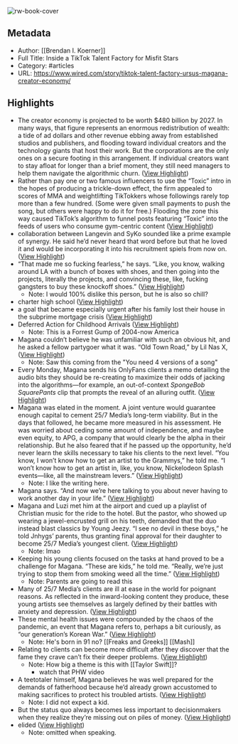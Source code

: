 
![rw-book-cover](https://media.wired.com/photos/6527127fc4a1601901244bb8/master/pass/Lede_diptych-Nasseri---WIRED---Ursus-Final-3895.jpg)

## Metadata
- Author: [[Brendan I. Koerner]]
- Full Title: Inside a TikTok Talent Factory for Misfit Stars
- Category: #articles
- URL: https://www.wired.com/story/tiktok-talent-factory-ursus-magana-creator-economy/

## Highlights
- The creator economy is projected to be worth $480 billion by 2027. In many ways, that figure represents an enormous redistribution of wealth: a tide of ad dollars and other revenue ebbing away from established studios and publishers, and flooding toward individual creators and the technology giants that host their work. But the corporations are the only ones on a secure footing in this arrangement. If individual creators want to stay afloat for longer than a brief moment, they still need managers to help them navigate the algorithmic churn. ([View Highlight](https://read.readwise.io/read/01hds379ytz347e46bm75qjapm))
- Rather than pay one or two famous influencers to use the “Toxic” intro in the hopes of producing a trickle-down effect, the firm appealed to scores of MMA and weightlifting TikTokkers whose followings rarely top more than a few hundred. (Some were given small payments to push the song, but others were happy to do it for free.) Flooding the zone this way caused TikTok’s algorithm to funnel posts featuring “Toxic” into the feeds of users who consume gym-centric content ([View Highlight](https://read.readwise.io/read/01hds3m0zsfzmysjk828yvr2fw))
- collaboration between Langevin and SyKo sounded like a prime example of synergy. He said he’d never heard that word before but that he loved it and would be incorporating it into his recruitment spiels from now on. ([View Highlight](https://read.readwise.io/read/01hds3ydsp299rtddn8sbrbrjb))
- “That made me so fucking fearless,” he says. “Like, you know, walking around LA with a bunch of boxes with shoes, and then going into the projects, literally the projects, and convincing these, like, fucking gangsters to buy these knockoff shoes.” ([View Highlight](https://read.readwise.io/read/01hds45psnfdhw1dd2x6dbym9x))
    - Note: I would 100% dislike this person, but he is also so chill?
- charter high school ([View Highlight](https://read.readwise.io/read/01hds47hc5pgeh19qd8adpry06))
- a goal that became especially urgent after his family lost their house in the subprime mortgage crisis ([View Highlight](https://read.readwise.io/read/01hds48bw8fkrktq32h0vtmc55))
- Deferred Action for Childhood Arrivals ([View Highlight](https://read.readwise.io/read/01hds4bhyybj9yx165zgc6hgyq))
    - Note: This is a Forrest Gump of 2004-now America
- Magana couldn’t believe he was unfamiliar with such an obvious hit, and he asked a fellow partygoer what it was. “Old Town Road,” by Lil Nas X, ([View Highlight](https://read.readwise.io/read/01hds4jaew5s137nv2cmwk7z2x))
    - Note: Saw this coming from the "You need 4 versions of a song"
- Every Monday, Magana sends his OnlyFans clients a memo detailing the audio bits they should be re-creating to maximize their odds of jacking into the algorithms—for example, an out-of-context *SpongeBob SquarePants* clip that prompts the reveal of an alluring outfit. ([View Highlight](https://read.readwise.io/read/01hds4wx1kyjyqyvgac89zjjwa))
- Magana was elated in the moment. A joint venture would guarantee enough capital to cement 25/7 Media’s long-term viability. But in the days that followed, he became more measured in his assessment. He was worried about ceding some amount of independence, and maybe even equity, to APG, a company that would clearly be the alpha in their relationship. But he also feared that if he passed up the opportunity, he’d never learn the skills necessary to take his clients to the next level. “You know, I won’t know how to get an artist to the Grammys,” he told me. “I won’t know how to get an artist in, like, you know, Nickelodeon Splash events—like, all the mainstream levers.” ([View Highlight](https://read.readwise.io/read/01he0yx4x616jdsjdz26jthamj))
    - Note: I like the writing here.
- Magana says. “And now we’re here talking to you about never having to work another day in your life.” ([View Highlight](https://read.readwise.io/read/01he0z0w9c31x41bfznvf2ftda))
- Magana and Luzi met him at the airport and cued up a playlist of Christian music for the ride to the hotel. But the pastor, who showed up wearing a jewel-encrusted grill on his teeth, demanded that the duo instead blast classics by Young Jeezy. “I see no devil in these boys,” he told Jnhygs’ parents, thus granting final approval for their daughter to become 25/7 Media’s youngest client. ([View Highlight](https://read.readwise.io/read/01he0z23fk8d01cjq97xmnf2xv))
    - Note: lmao
- Keeping his young clients focused on the tasks at hand proved to be a challenge for Magana. “These are kids,” he told me. “Really, we’re just trying to stop them from smoking weed all the time.” ([View Highlight](https://read.readwise.io/read/01he0z5btcnv49vb713xd3ef9q))
    - Note: Parents are going to read this
- Many of 25/7 Media’s clients are ill at ease in the world for poignant reasons. As reflected in the inward-looking content they produce, these young artists see themselves as largely defined by their battles with anxiety and depression. ([View Highlight](https://read.readwise.io/read/01he0z83aabhs9knc0jy248wj0))
- These mental health issues were compounded by the chaos of the pandemic, an event that Magana refers to, perhaps a bit curiously, as “our generation’s Korean War.” ([View Highlight](https://read.readwise.io/read/01he0z8mwtx0h2myzb40erh2wv))
    - Note: He's born in 91 no? 
      [[Freaks and Greeks]]
      [[Mash]]
- Relating to clients can become more difficult after they discover that the fame they crave can’t fix their deeper problems. ([View Highlight](https://read.readwise.io/read/01he0zcbg380rwph3khn5gfxvq))
    - Note: How big a theme is this with [[Taylor Swift]]?
      - watch that PHW video
- A teetotaler himself, Magana believes he was well prepared for the demands of fatherhood because he’d already grown accustomed to making sacrifices to protect his troubled artists. ([View Highlight](https://read.readwise.io/read/01he0zh0m8jq50v2ezsm70me0n))
    - Note: I did not expect a kid.
- But the status quo always becomes less important to decisionmakers when they realize they’re missing out on piles of money. ([View Highlight](https://read.readwise.io/read/01he0zp3zdsx0v7cpg72fde7rk))
- elided ([View Highlight](https://read.readwise.io/read/01he0zxs64snb5cpjwvvwnfyq8))
    - Note: omitted when speaking.
